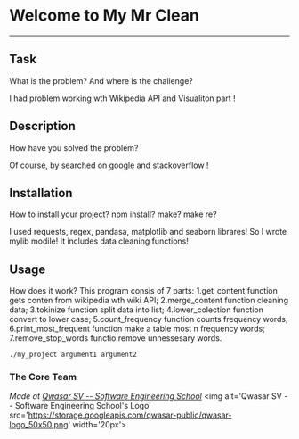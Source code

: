 # Welcome to My Mr Clean
***

## Task
What is the problem? And where is the challenge?

I had problem  working wth Wikipedia API and Visualiton part !

## Description
How have you solved the problem?

Of course, by searched on google and stackoverflow !

## Installation
How to install your project? npm install? make? make re?

I used requests, regex, pandasa, matplotlib and seaborn librares! So I wrote mylib modile! 
It includes data cleaning functions!

## Usage
How does it work?
This program consis of 7 parts:
1.get_content function gets conten from wikipedia wth wiki API;
2.merge_content function cleaning data;
3.tokinize function split data into list;
4.lower_colection function convert to lower case;
5.count_frequency function counts frequency words;
6.print_most_frequent function make a table most n frequency words;
7.remove_stop_words functio remove unnessesary words.


```
./my_project argument1 argument2
```

### The Core Team


<span><i>Made at <a href='https://qwasar.io'>Qwasar SV -- Software Engineering School</a></i></span>
<span><img alt='Qwasar SV -- Software Engineering School's Logo' src='https://storage.googleapis.com/qwasar-public/qwasar-logo_50x50.png' width='20px'></span>
